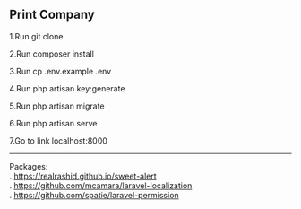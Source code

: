 <h2>Print Company</h2>

1.Run git clone <my-cool-project>
    
2.Run composer install
    
3.Run cp .env.example .env
    
4.Run php artisan key:generate
    
5.Run php artisan migrate
    
6.Run php artisan serve
    
7.Go to link localhost:8000

<hr>

Packages:<br>
. https://realrashid.github.io/sweet-alert<br>
. https://github.com/mcamara/laravel-localization<br>
. https://github.com/spatie/laravel-permission<br>
